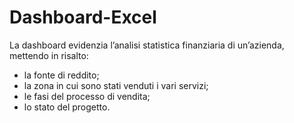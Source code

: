 # Dashboard-Excel
La dashboard evidenzia l’analisi statistica finanziaria di un’azienda, mettendo in risalto: 
-	la fonte di reddito;
-	la zona in cui sono stati venduti i vari servizi;
-	le fasi del processo di vendita;
-	lo stato del progetto.
